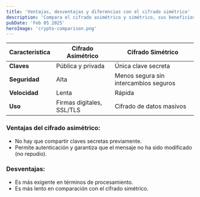 ```yaml
---
title: 'Ventajas, desventajas y diferencias con el cifrado simétrico'
description: 'Compara el cifrado asimétrico y simétrico, sus beneficios y limitaciones.'
pubDate: 'Feb 05 2025'
heroImage: 'crypto-comparison.png'
---
```


| Característica        | Cifrado Asimétrico | Cifrado Simétrico |
|---------------------|------------------|-----------------|
| **Claves**         | Pública y privada | Única clave secreta |
| **Seguridad**      | Alta              | Menos segura sin intercambios seguros |
| **Velocidad**      | Lenta             | Rápida |
| **Uso**            | Firmas digitales, SSL/TLS | Cifrado de datos masivos |

### Ventajas del cifrado asimétrico:

- No hay que compartir claves secretas previamente.
- Permite autenticación y garantiza que el mensaje no ha sido modificado (no repudio).

### Desventajas:

- Es más exigente en términos de procesamiento.
- Es más lento en comparación con el cifrado simétrico.
